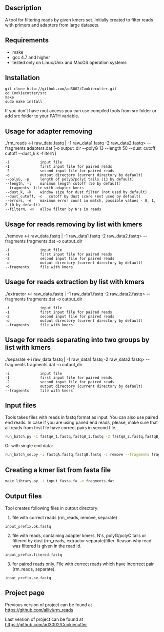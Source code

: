 Description
----------------------

A tool for filtering reads by given kmers set. Initially created to filter reads with primers and adapters from large datasets.

Requirements
----------------------

- make
- gcc 4.7 and higher
- tested only on Linux/Unix and MacOS operation systems


Installation
----------------------

```
git clone http://github.com/ad3002/Cookiecutter.git
cd Cookiecutter/src
make
sudo make install
```

If you don't have root access you can use compiled tools from src folder or add src folder to your PATH variable.


Usage for adapter removing
--------------------------

./rm_reads <-i raw_data.fastq | -1 raw_data1.fastq -2 raw_data2.fastq> --fragments adapters.dat [-o output_dir --polyG 13 --length 50 --dust_cutoff cutoff --dust_k k -filterN]

    -i              input file
    -1              first input file for paired reads
    -2              second input file for paired reads
    -o              output directory (current directory by default)
    --polyG, -p     length of polyG/polyC tails (13 by default)
    --length, -l    minimum length cutoff (50 by default)
    --fragments  file with adapter kmers
    --dust_k, -k    window size for dust filter (not used by default)
    --dust_cutoff, -c   cutoff by dust score (not used by default)
    --errors, -e    maximum error count in match, possible values - 0, 1, 2 (0 by default)
    --filterN, -N   allow filter by N's in reads

Usage for reads removing by list with kmers
-------------------------------------------

./remove <-i raw_data.fastq | -1 raw_data1.fastq -2 raw_data2.fastq> --fragments fragments.dat -o output_dir

    -i              input file
    -1              first input file for paired reads
    -2              second input file for paired reads
    -o              output directory (current directory by default)
    --fragments     file with kmers

Usage for reads extraction by list with kmers
-------------------------------------------

./extractor <-i raw_data.fastq | -1 raw_data1.fastq -2 raw_data2.fastq> --fragments fragments.dat -o output_dir

    -i              input file
    -1              first input file for paired reads
    -2              second input file for paired reads
    -o              output directory (current directory by default)
    --fragments     file with kmers

Usage for reads separating into two groups by list with kmers
-------------------------------------------

./separate <-i raw_data.fastq | -1 raw_data1.fastq -2 raw_data2.fastq> --fragments fragments.dat -o output_dir

    -i              input file
    -1              first input file for paired reads
    -2              second input file for paired reads
    -o              output directory (current directory by default)
    --fragments     file with kmers


Input files
--------------------

Tools takes files with reads in fastq format as input. You can also use paired end reads. In case if you are using paired end reads, please, make sure that all reads from first file have correct pairs in second file.

```sh
run_batch.py -1 fastqA_1.fastq,fastqB_1.fastq -2 fastqA_2.fastq,fastqB_2.fastq -c remove --fragments fragments.dat -o filtered
```

Or with single end data:

```sh
run_batch_se.py -i fastqA.fastq,fastqB.fastq -c remove --fragments fragments.dat -o filtered
```


Creating  a kmer list from fasta file
-------------------------------------


```sh
make_library.py -i input_fasta.fa -o fragments.dat
```


Output files
--------------------

Tool creates following files in output directory:


1) file with correct reads (rm_reads, remove, separate)

```
input_prefix.ok.fastq       
```

2) file with reads, containing adapter kmers, N's, polyG/polyC tails or filtered by dust  (rm_reads, extractor separate)filter. Reason why read was filtered is given in the read id.

```
input_prefix.fitered.fastq  
```

3) for paired reads only. File with correct reads which have incorrect pair (rm_reads, separate).

```
input_prefix.se.fastq       
```


Project page
--------------------

Previous version of project can be found at https://github.com/allivi/rm_reads

Last version of project can be found at https://github.com/ad3002/Cookiecutter